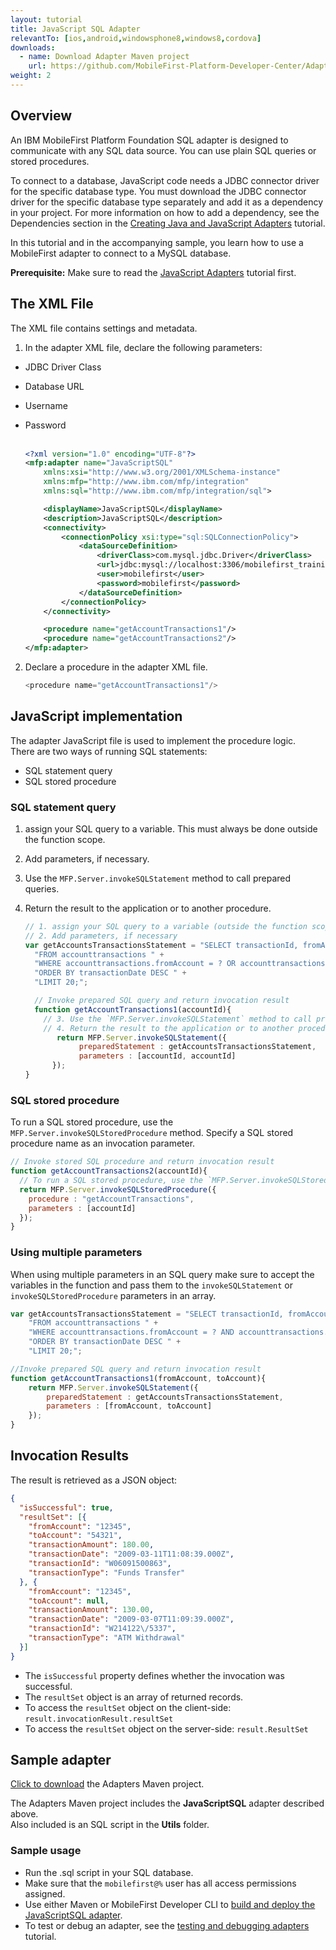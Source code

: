 ```yaml
---
layout: tutorial
title: JavaScript SQL Adapter
relevantTo: [ios,android,windowsphone8,windows8,cordova]
downloads:
  - name: Download Adapter Maven project
    url: https://github.com/MobileFirst-Platform-Developer-Center/Adapters/tree/release80
weight: 2
---
```


## Overview
An IBM MobileFirst Platform Foundation SQL adapter is designed to communicate with any SQL data source. You can use plain SQL queries or stored procedures.

To connect to a database, JavaScript code needs a JDBC connector driver for the specific database type. You must download the JDBC connector driver for the specific database type separately and add it as a dependency in your project. For more information on how to add a dependency, see the Dependencies section in the [Creating Java and JavaScript Adapters](../../creating-adapters/#dependencies) tutorial.

In this tutorial and in the accompanying sample, you learn how to use a MobileFirst adapter to connect to a MySQL database.

**Prerequisite:** Make sure to read the [JavaScript Adapters](../) tutorial first.

## The XML File
The XML file contains settings and metadata.

1. In the adapter XML file, declare the following parameters:
 * JDBC Driver Class
 * Database URL
 * Username
 * Password<br/><br/>

    ```xml
    <?xml version="1.0" encoding="UTF-8"?>
    <mfp:adapter name="JavaScriptSQL"
    	xmlns:xsi="http://www.w3.org/2001/XMLSchema-instance"
    	xmlns:mfp="http://www.ibm.com/mfp/integration"
    	xmlns:sql="http://www.ibm.com/mfp/integration/sql">

    	<displayName>JavaScriptSQL</displayName>
    	<description>JavaScriptSQL</description>
    	<connectivity>
    		<connectionPolicy xsi:type="sql:SQLConnectionPolicy">
    			<dataSourceDefinition>
    				<driverClass>com.mysql.jdbc.Driver</driverClass>
    				<url>jdbc:mysql://localhost:3306/mobilefirst_training</url>
    			    <user>mobilefirst</user>
        			<password>mobilefirst</password>
    			</dataSourceDefinition>
    		</connectionPolicy>
    	</connectivity>

    	<procedure name="getAccountTransactions1"/>
    	<procedure name="getAccountTransactions2"/>
    </mfp:adapter>
    ```

2. Declare a procedure in the adapter XML file.

    ```js
    <procedure name="getAccountTransactions1"/>
    ```

## JavaScript implementation
The adapter JavaScript file is used to implement the procedure logic.  
There are two ways of running SQL statements:

* SQL statement query
* SQL stored procedure

### SQL statement query
1. assign your SQL query to a variable. This must always be done outside the function scope.
2. Add parameters, if necessary.
3. Use the `MFP.Server.invokeSQLStatement` method to call prepared queries.
4. Return the result to the application or to another procedure.

      ```js
      // 1. assign your SQL query to a variable (outside the function scope)
      // 2. Add parameters, if necessary
      var getAccountsTransactionsStatement = "SELECT transactionId, fromAccount, toAccount, transactionDate, transactionAmount, transactionType " +
        "FROM accounttransactions " +
        "WHERE accounttransactions.fromAccount = ? OR accounttransactions.toAccount = ? " +
        "ORDER BY transactionDate DESC " +
        "LIMIT 20;";

        // Invoke prepared SQL query and return invocation result
        function getAccountTransactions1(accountId){
          // 3. Use the `MFP.Server.invokeSQLStatement` method to call prepared queries
          // 4. Return the result to the application or to another procedure.
	         return MFP.Server.invokeSQLStatement({
		          preparedStatement : getAccountsTransactionsStatement,
		          parameters : [accountId, accountId]
	        });
      }
      ```       

### SQL stored procedure
To run a SQL stored procedure, use the `MFP.Server.invokeSQLStoredProcedure` method. Specify a SQL stored procedure name as an invocation parameter.

```javascript
// Invoke stored SQL procedure and return invocation result
function getAccountTransactions2(accountId){
  // To run a SQL stored procedure, use the `MFP.Server.invokeSQLStoredProcedure` method
  return MFP.Server.invokeSQLStoredProcedure({
    procedure : "getAccountTransactions",
    parameters : [accountId]
  });
}
```  

### Using multiple parameters
When using multiple parameters in an SQL query make sure to accept the variables in the function and pass them to the `invokeSQLStatement` or `invokeSQLStoredProcedure` parameters in an array.

```javascript
var getAccountsTransactionsStatement = "SELECT transactionId, fromAccount, toAccount, transactionDate, transactionAmount, transactionType " +
	"FROM accounttransactions " +
	"WHERE accounttransactions.fromAccount = ? AND accounttransactions.toAccount = ? " +
	"ORDER BY transactionDate DESC " +
	"LIMIT 20;";

//Invoke prepared SQL query and return invocation result
function getAccountTransactions1(fromAccount, toAccount){
	return MFP.Server.invokeSQLStatement({
		preparedStatement : getAccountsTransactionsStatement,
		parameters : [fromAccount, toAccount]
	});
}

```

## Invocation Results
The result is retrieved as a JSON object:

```json
{
  "isSuccessful": true,
  "resultSet": [{
    "fromAccount": "12345",
    "toAccount": "54321",
    "transactionAmount": 180.00,
    "transactionDate": "2009-03-11T11:08:39.000Z",
    "transactionId": "W06091500863",
    "transactionType": "Funds Transfer"
  }, {
    "fromAccount": "12345",
    "toAccount": null,
    "transactionAmount": 130.00,
    "transactionDate": "2009-03-07T11:09:39.000Z",
    "transactionId": "W214122\/5337",
    "transactionType": "ATM Withdrawal"
  }]
}
```
* The `isSuccessful` property defines whether the invocation was successful.
* The `resultSet` object is an array of returned records.
 * To access the `resultSet` object on the client-side: `result.invocationResult.resultSet`
 * To access the `resultSet` object on the server-side: `result.ResultSet`

## Sample adapter
[Click to download](https://github.com/MobileFirst-Platform-Developer-Center/Adapters) the Adapters Maven project.

The Adapters Maven project includes the **JavaScriptSQL** adapter described above.  
Also included is an SQL script in the **Utils** folder.

### Sample usage
* Run the .sql script in your SQL database.
* Make sure that the `mobilefirst@%` user has all access permissions assigned.
* Use either Maven or MobileFirst Developer CLI to [build and deploy the JavaScriptSQL adapter](../../creating-adapters/).
* To test or debug an adapter, see the [testing and debugging adapters](../../testing-and-debugging-adapters) tutorial.
